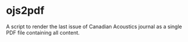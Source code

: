 # ojs2pdf
A script to render the last issue of Canadian Acoustics journal as a single PDF file containing all content.
